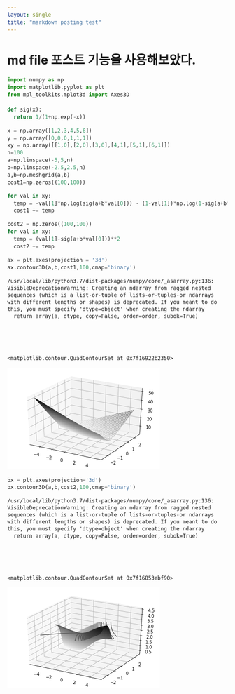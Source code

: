 ```yaml
---
layout: single
title: "markdown posting test"
---
```


# md file 포스트 기능을 사용해보았다.


```python
import numpy as np
import matplotlib.pyplot as plt
from mpl_toolkits.mplot3d import Axes3D

def sig(x):
  return 1/(1+np.exp(-x))

```


```python
x = np.array([1,2,3,4,5,6])
y = np.array([0,0,0,1,1,1])
xy = np.array([[1,0],[2,0],[3,0],[4,1],[5,1],[6,1]])
n=100
a=np.linspace(-5,5,n)
b=np.linspace(-2.5,2.5,n)
a,b=np.meshgrid(a,b)
cost1=np.zeros((100,100))
```


```python
for val in xy:
  temp = -val[1]*np.log(sig(a+b*val[0])) - (1-val[1])*np.log(1-sig(a+b*val[0]))
  cost1 += temp
```


```python
cost2 = np.zeros((100,100))
for val in xy:
  temp = (val[1]-sig(a+b*val[0]))**2
  cost2 += temp
```


```python
ax = plt.axes(projection = '3d')
ax.contour3D(a,b,cost1,100,cmap='binary')
```

    /usr/local/lib/python3.7/dist-packages/numpy/core/_asarray.py:136: VisibleDeprecationWarning: Creating an ndarray from ragged nested sequences (which is a list-or-tuple of lists-or-tuples-or ndarrays with different lengths or shapes) is deprecated. If you meant to do this, you must specify 'dtype=object' when creating the ndarray
      return array(a, dtype, copy=False, order=order, subok=True)





    <matplotlib.contour.QuadContourSet at 0x7f16922b2350>




![png](./images/myuntitled_4_2.png)



```python
bx = plt.axes(projection='3d')
bx.contour3D(a,b,cost2,100,cmap='binary')
```

    /usr/local/lib/python3.7/dist-packages/numpy/core/_asarray.py:136: VisibleDeprecationWarning: Creating an ndarray from ragged nested sequences (which is a list-or-tuple of lists-or-tuples-or ndarrays with different lengths or shapes) is deprecated. If you meant to do this, you must specify 'dtype=object' when creating the ndarray
      return array(a, dtype, copy=False, order=order, subok=True)





    <matplotlib.contour.QuadContourSet at 0x7f16853ebf90>




![png](./images/myuntitled_5_2.png)

